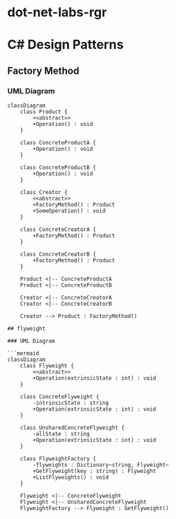 # dot-net-labs-rgr

# C# Design Patterns

## Factory Method

### UML Diagram

```mermaid
classDiagram
    class Product {
        <<abstract>>
        +Operation() : void
    }

    class ConcreteProductA {
        +Operation() : void
    }

    class ConcreteProductB {
        +Operation() : void
    }

    class Creator {
        <<abstract>>
        +FactoryMethod() : Product
        +SomeOperation() : void
    }

    class ConcreteCreatorA {
        +FactoryMethod() : Product
    }

    class ConcreteCreatorB {
        +FactoryMethod() : Product
    }

    Product <|-- ConcreteProductA
    Product <|-- ConcreteProductB

    Creator <|-- ConcreteCreatorA
    Creator <|-- ConcreteCreatorB

    Creator --> Product : FactoryMethod()

## flyweight

### UML Diagram

```mermaid
classDiagram
    class Flyweight {
        <<abstract>>
        +Operation(extrinsicState : int) : void
    }

    class ConcreteFlyweight {
        -intrinsicState : string
        +Operation(extrinsicState : int) : void
    }

    class UnsharedConcreteFlyweight {
        -allState : string
        +Operation(extrinsicState : int) : void
    }

    class FlyweightFactory {
        -flyweights : Dictionary~string, Flyweight~
        +GetFlyweight(key : string) : Flyweight
        +ListFlyweights() : void
    }

    Flyweight <|-- ConcreteFlyweight
    Flyweight <|-- UnsharedConcreteFlyweight
    FlyweightFactory --> Flyweight : GetFlyweight()


